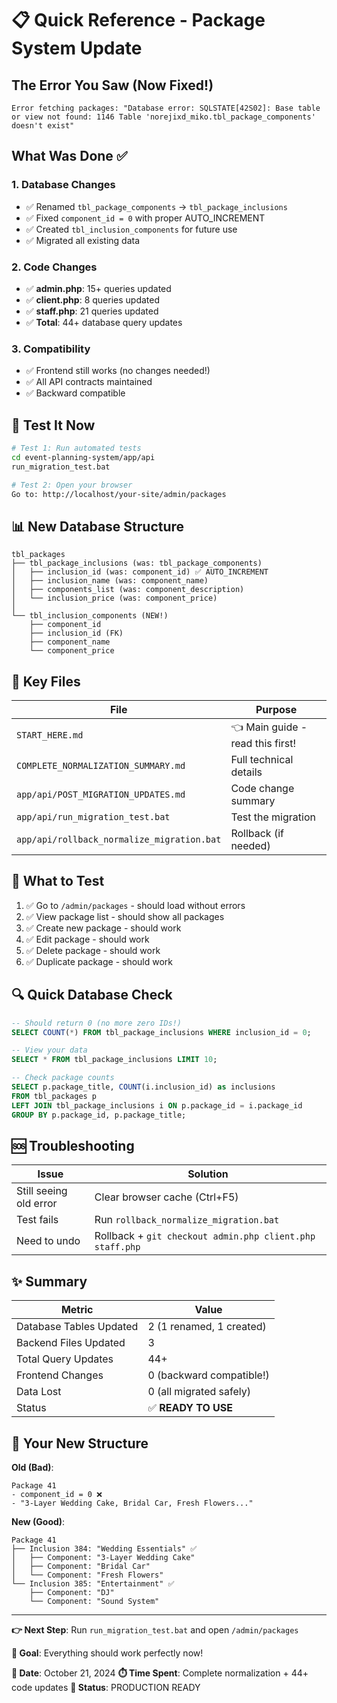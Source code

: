 # 📋 Quick Reference - Package System Update

## The Error You Saw (Now Fixed!)
```
Error fetching packages: "Database error: SQLSTATE[42S02]: Base table or view not found: 1146 Table 'norejixd_miko.tbl_package_components' doesn't exist"
```

## What Was Done ✅

### 1. Database Changes
- ✅ Renamed `tbl_package_components` → `tbl_package_inclusions`
- ✅ Fixed `component_id = 0` with proper AUTO_INCREMENT
- ✅ Created `tbl_inclusion_components` for future use
- ✅ Migrated all existing data

### 2. Code Changes
- ✅ **admin.php**: 15+ queries updated
- ✅ **client.php**: 8 queries updated
- ✅ **staff.php**: 21 queries updated
- ✅ **Total**: 44+ database query updates

### 3. Compatibility
- ✅ Frontend still works (no changes needed!)
- ✅ All API contracts maintained
- ✅ Backward compatible

## 🚀 Test It Now

```bash
# Test 1: Run automated tests
cd event-planning-system/app/api
run_migration_test.bat

# Test 2: Open your browser
Go to: http://localhost/your-site/admin/packages
```

## 📊 New Database Structure

```
tbl_packages
├── tbl_package_inclusions (was: tbl_package_components)
│   ├── inclusion_id (was: component_id) ✅ AUTO_INCREMENT
│   ├── inclusion_name (was: component_name)
│   ├── components_list (was: component_description)
│   └── inclusion_price (was: component_price)
│
└── tbl_inclusion_components (NEW!)
    ├── component_id
    ├── inclusion_id (FK)
    ├── component_name
    └── component_price
```

## 📁 Key Files

| File | Purpose |
|------|---------|
| `START_HERE.md` | 👈 Main guide - read this first! |
| `COMPLETE_NORMALIZATION_SUMMARY.md` | Full technical details |
| `app/api/POST_MIGRATION_UPDATES.md` | Code change summary |
| `app/api/run_migration_test.bat` | Test the migration |
| `app/api/rollback_normalize_migration.bat` | Rollback (if needed) |

## 🎯 What to Test

1. ✅ Go to `/admin/packages` - should load without errors
2. ✅ View package list - should show all packages
3. ✅ Create new package - should work
4. ✅ Edit package - should work
5. ✅ Delete package - should work
6. ✅ Duplicate package - should work

## 🔍 Quick Database Check

```sql
-- Should return 0 (no more zero IDs!)
SELECT COUNT(*) FROM tbl_package_inclusions WHERE inclusion_id = 0;

-- View your data
SELECT * FROM tbl_package_inclusions LIMIT 10;

-- Check package counts
SELECT p.package_title, COUNT(i.inclusion_id) as inclusions
FROM tbl_packages p
LEFT JOIN tbl_package_inclusions i ON p.package_id = i.package_id
GROUP BY p.package_id, p.package_title;
```

## 🆘 Troubleshooting

| Issue | Solution |
|-------|----------|
| Still seeing old error | Clear browser cache (Ctrl+F5) |
| Test fails | Run `rollback_normalize_migration.bat` |
| Need to undo | Rollback + `git checkout admin.php client.php staff.php` |

## ✨ Summary

| Metric | Value |
|--------|-------|
| Database Tables Updated | 2 (1 renamed, 1 created) |
| Backend Files Updated | 3 |
| Total Query Updates | 44+ |
| Frontend Changes | 0 (backward compatible!) |
| Data Lost | 0 (all migrated safely) |
| Status | ✅ **READY TO USE** |

## 🎉 Your New Structure

**Old (Bad)**:
```
Package 41
- component_id = 0 ❌
- "3-Layer Wedding Cake, Bridal Car, Fresh Flowers..."
```

**New (Good)**:
```
Package 41
├── Inclusion 384: "Wedding Essentials" ✅
│   ├── Component: "3-Layer Wedding Cake"
│   ├── Component: "Bridal Car"
│   └── Component: "Fresh Flowers"
└── Inclusion 385: "Entertainment" ✅
    ├── Component: "DJ"
    └── Component: "Sound System"
```

---

**👉 Next Step**: Run `run_migration_test.bat` and open `/admin/packages`

**🎯 Goal**: Everything should work perfectly now!

**📅 Date**: October 21, 2024
**⏱️ Time Spent**: Complete normalization + 44+ code updates
**🚀 Status**: PRODUCTION READY
